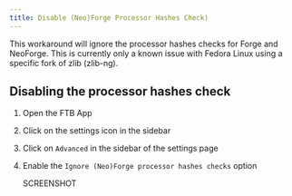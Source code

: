 ```yaml
---
title: Disable (Neo)Forge Processor Hashes Check)
---
```


This workaround will ignore the processor hashes checks for Forge and NeoForge. This is currently only a known issue with Fedora Linux using a specific fork of zlib (zlib-ng).

## Disabling the processor hashes check

1. Open the FTB App
2. Click on the settings icon in the sidebar
3. Click on `Advanced` in the sidebar of the settings page
4. Enable the `Ignore (Neo)Forge processor hashes checks` option

   SCREENSHOT
